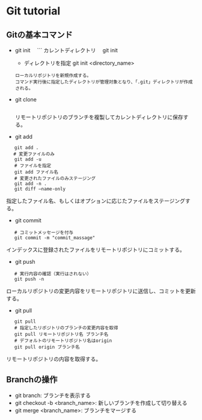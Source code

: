 # Git tutorial

## Gitの基本コマンド
 - git init
 　``` カレントディレクトリ
 　git init
   - ディレクトリを指定
   git init <directory_name>
   ```
   ローカルリポジトリを新規作成する。
   コマンド実行後に指定したディレクトリが管理対象となり、「.git」ディレクトリが作成される。

 - git clone
   ```git clone <brunch_name> (もしくはURL)
   ```
   リモートリポジトリのブランチを複製してカレントディレクトリに保存する。

 - git add
```# 全ファイル
   git add .
　 # 変更ファイルのみ
   git add -u
   # ファイルを指定
   git add ファイル名
   # 変更されたファイルのみステージング
   git add -n .
   git diff —name-only
```
指定したファイル名、もしくはオプションに応じたファイルをステージングする。

 - git commit
```git commit
   # コミットメッセージを付与
   git commit -m "commit_massage"
```
インデックスに登録されたファイルをリモートリポジトリにコミットする。

 - git push
```git push
   # 実行内容の確認（実行はされない）
   git push -n
```
ローカルリポジトリの変更内容をリモートリポジトリに送信し、コミットを更新する。

 - git pull
```# リモートリポジトリの全ての変更内容を取得
   git pull
   # 指定したリポジトリのブランチの変更内容を取得
   git pull リモートリポジトリ名 ブランチ名
   # デフォルトのリモートリポジトリ名はorigin
   git pull origin ブランチ名
```
リモートリポジトリの内容を取得する。

## Branchの操作
 - git branch: ブランチを表示する
 - git checkout -b <branch_name>: 新しいブランチを作成して切り替える
 - git merge <branch_name>: ブランチをマージする